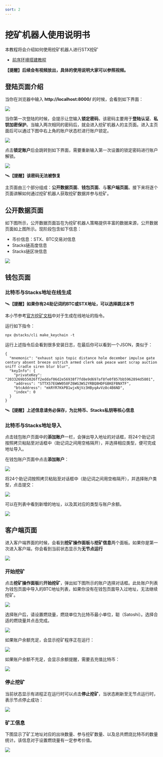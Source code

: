 ```yaml
---
sort: 2
---
```



# 挖矿机器人使用说明书

本教程将会介绍如何使用挖矿机器人进行STX挖矿

- [前序环境搭建教程](../Build-Before-Using/Mining-Bot-Alpha-Tutorial-EN.md)

**【提醒】后续会有视频放出，具体的使用说明大家可以参照视频。**

## 登陆页面介绍

当你在浏览器中输入 **http://localhost:8000/** 的时候，会看到如下界面：

![](assets/CN/index/indexPage.png)

当你第一次登陆的时候，会提示让您输入**锁定密码**，该密码主要用于**登陆认证**、**私钥加密保护**。当输入两次相同的密码后，就会进入挖矿机器人的主页面。进入主页面后可以通过下图中右上角的账户状态栏进行账户锁定。

![](assets/CN/index/lockPage1.png)

点击**锁定账户**后会跳转到如下界面，需要重新输入第一次设置的锁定密码进行账户解锁。

![](assets/CN/index/lockPage2.png)

:artificial_satellite:**【提醒】该密码无法被恢复**

主页面由三个部分组成：**公开数据页面**、**钱包页面**、与**客户端页面**。接下来将逐个页面讲解如何通过挖矿机器人获取挖矿数据并参与挖矿。

## 公开数据页面

如下图所示，公开数据页面旨在为挖矿机器人策略提供丰富的数据来源，公开数据页面如上图所示。现阶段包含如下信息：
- 币价信息：STX、BTC交易对信息
- Stacks链高度信息
- Stacks链区块信息

![](assets/CN/publicdata/opendataModule.png)


## 钱包页面

### 比特币与Stacks地址在线生成

:artificial_satellite:**【提醒】如果你有24助记词的BTC或STX地址，可以选择跳过本节**

本小节参考[官方挖矿文档](https://docs.blockstack.org/mining)中对于生成在线地址的指令。

运行如下指令：

``` 
npx @stacks/cli make_keychain -t
```

运行上述指令后会看到很多安装日志，在最后你可以看到一个JSON，类似于：

```
{
  "mnemonic": "exhaust spin topic distance hole december impulse gate century absent breeze ostrich armed clerk oak peace want scrap auction sniff cradle siren blur blur",
  "keyInfo": {
    "privateKey": "2033269b55026ff2eddaf06d2e56938f7fd8e9d697af8fe0f857bb5962894d5801",
    "address": "STTX57EGWW058FZ6WG3WS2YRBQ8HDFGBKEFBNXTF",
    "btcAddress": "mkRYR7KkPB1wjxNjVz3HByqAvVz8c4B6ND",
    "index": 0
  }
}
```
:artificial_satellite:**【提醒】上述信息请务必保存，为比特币、Stacks私钥等核心信息**


### 比特币与Stacks地址导入
点击钱包账户页面中的**添加账户**一栏，会弹出导入地址的对话框，将24个助记词按照拷贝粘贴至对话框中（助记词之间用空格隔开），并选择相应类型，便可完成地址导入。

在钱包账户页面中点击**添加账户**：

![](assets/CN/wallet/importAddress1.png)

将24个助记词按照拷贝粘贴至对话框中（助记词之间用空格隔开），并选择账户类型，点击提交：

![](assets/CN/wallet/importAddress2.png)

可以在列表中看到新增的地址，以及其对应的类型与账户余额。

![](assets/CN/wallet/importAddress3.png)

## 客户端页面

进入客户端界面的时候，会看到**挖矿操作面板**与**挖矿信息**两个面板。如果你是第一次进入客户端，你会看到当前状态显示为**无节点运行**

![](assets/CN/client/clientPage.png)

### 开始挖矿

点击**挖矿操作面板**的**开始挖矿**，弹出如下图所示的账户选择对话框。此处账户列表为钱包页面中导入的BTC地址列表，如果你没有在钱包页面导入过地址，无法继续挖矿。

![](assets/CN/client/startMining1.png)

选择账户后，请设置燃烧量，燃烧单位为比特币最小单位，聪（Satoshi）。选择合适的燃烧量并点击完成。

![](assets/CN/client/startMining2.png)

如果账户余额充足，会显示挖矿程序正在运行：

![](assets/CN/client/startMining3.png)

如果账户余额不充足，会显示余额提醒，需要去充值比特币：

![](assets/CN/client/balanceNotification.png)

### 停止挖矿

当前状态显示有进程正在运行时可以点击**停止挖矿**，当状态刷新至无节点运行时，表示节点停止成功：

![](assets/CN/client/stopMining.png)

### 矿工信息

下图显示了矿工地址对应的出块数量、参与挖矿数量、以及总共燃烧比特币的数量统计。该信息对于设置燃烧量有一定参考价值。

![](assets/CN/client/minerInfo.png)